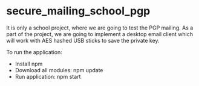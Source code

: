 # secure_mailing_school_pgp
It is only a school project, where we are going to test the PGP mailing. As a part of the project, we are going to implement a desktop email client which will work with AES hashed USB sticks to save the private key.

To run the application:
- Install npm
- Download all modules: npm update
- Run application: npm start
